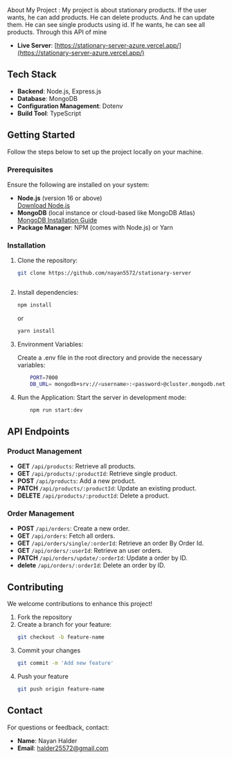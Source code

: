 About My Project :
My project is about stationary products. If the user wants, he can add products. He can delete products. And he can update them. He can see single products using id. If he wants, he can see all products. Through this API of mine

- **Live Server**: [https://stationary-server-azure.vercel.app/](https://stationary-server-azure.vercel.app/)

## Tech Stack

- **Backend**: Node.js, Express.js
- **Database**: MongoDB
- **Configuration Management**: Dotenv
- **Build Tool**: TypeScript

## Getting Started

Follow the steps below to set up the project locally on your machine.

### Prerequisites

Ensure the following are installed on your system:

- **Node.js** (version 16 or above)  
  [Download Node.js](https://nodejs.org/)
- **MongoDB** (local instance or cloud-based like MongoDB Atlas)  
  [MongoDB Installation Guide](https://www.mongodb.com/docs/manual/installation/)
- **Package Manager**: NPM (comes with Node.js) or Yarn

### Installation

1.  Clone the repository:

    ```bash
    git clone https://github.com/nayan5572/stationary-server
    ```

    ```

    ```

2.  Install dependencies:

    ```bash
    npm install
    ```

    or

    ```bash
    yarn install
    ```

3.  Environment Variables:

    Create a .env file in the root directory and provide the necessary variables:

    ```bash
        PORT=7000
        DB_URL= mongodb+srv://<username>:<password>@cluster.mongodb.net/your-database
    ```

4.  Run the Application:
    Start the server in development mode:

    ```bash
        npm run start:dev
    ```

## API Endpoints

### Product Management

- **GET** `/api/products`: Retrieve all products.
- **GET** `/api/products/:productId`: Retrieve single product.
- **POST** `/api/products`: Add a new product.
- **PATCH** `/api/products/:productId`: Update an existing product.
- **DELETE** `/api/products/:productId`: Delete a product.

### Order Management

- **POST** `/api/orders`: Create a new order.
- **GET** `/api/orders`: Fetch all orders.
- **GET** `/api/orders/single/:orderId`: Retrieve an order By Order Id.
- **GET** `/api/orders/:userId`: Retrieve an user orders.
- **PATCH** `/api/orders/update/:orderId`: Update a order by ID.
- **delete** `/api/orders/:orderId`: Delete an order by ID.

## Contributing

We welcome contributions to enhance this project!

1. Fork the repository
2. Create a branch for your feature:
   ```bash
   git checkout -b feature-name
   ```
3. Commit your changes
   ```bash
   git commit -m 'Add new feature'
   ```
4. Push your feature
   ```bash
   git push origin feature-name
   ```

## Contact

For questions or feedback, contact:

- **Name**: Nayan Halder
- **Email**: halder25572@gmail.com
